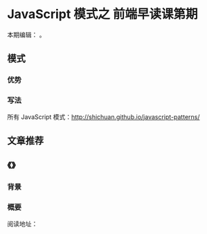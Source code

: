 # JavaScript 模式之 前端早读课第期
> 

本期编辑： 。

## 模式
> 

### 优势

### 写法

所有 JavaScript 模式：http://shichuan.github.io/javascript-patterns/

## 文章推荐
## 《》
### 背景

### 概要

阅读地址：



